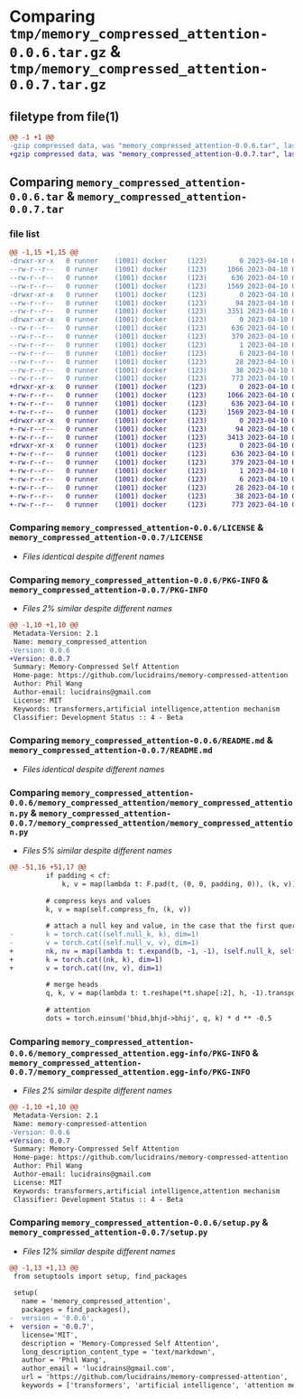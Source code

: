 # Comparing `tmp/memory_compressed_attention-0.0.6.tar.gz` & `tmp/memory_compressed_attention-0.0.7.tar.gz`

## filetype from file(1)

```diff
@@ -1 +1 @@
-gzip compressed data, was "memory_compressed_attention-0.0.6.tar", last modified: Mon Apr 10 03:35:40 2023, max compression
+gzip compressed data, was "memory_compressed_attention-0.0.7.tar", last modified: Mon Apr 10 03:40:03 2023, max compression
```

## Comparing `memory_compressed_attention-0.0.6.tar` & `memory_compressed_attention-0.0.7.tar`

### file list

```diff
@@ -1,15 +1,15 @@
-drwxr-xr-x   0 runner    (1001) docker     (123)        0 2023-04-10 03:35:40.700474 memory_compressed_attention-0.0.6/
--rw-r--r--   0 runner    (1001) docker     (123)     1066 2023-04-10 03:35:28.000000 memory_compressed_attention-0.0.6/LICENSE
--rw-r--r--   0 runner    (1001) docker     (123)      636 2023-04-10 03:35:40.700474 memory_compressed_attention-0.0.6/PKG-INFO
--rw-r--r--   0 runner    (1001) docker     (123)     1569 2023-04-10 03:35:28.000000 memory_compressed_attention-0.0.6/README.md
-drwxr-xr-x   0 runner    (1001) docker     (123)        0 2023-04-10 03:35:40.700474 memory_compressed_attention-0.0.6/memory_compressed_attention/
--rw-r--r--   0 runner    (1001) docker     (123)       94 2023-04-10 03:35:28.000000 memory_compressed_attention-0.0.6/memory_compressed_attention/__init__.py
--rw-r--r--   0 runner    (1001) docker     (123)     3351 2023-04-10 03:35:28.000000 memory_compressed_attention-0.0.6/memory_compressed_attention/memory_compressed_attention.py
-drwxr-xr-x   0 runner    (1001) docker     (123)        0 2023-04-10 03:35:40.700474 memory_compressed_attention-0.0.6/memory_compressed_attention.egg-info/
--rw-r--r--   0 runner    (1001) docker     (123)      636 2023-04-10 03:35:40.000000 memory_compressed_attention-0.0.6/memory_compressed_attention.egg-info/PKG-INFO
--rw-r--r--   0 runner    (1001) docker     (123)      379 2023-04-10 03:35:40.000000 memory_compressed_attention-0.0.6/memory_compressed_attention.egg-info/SOURCES.txt
--rw-r--r--   0 runner    (1001) docker     (123)        1 2023-04-10 03:35:40.000000 memory_compressed_attention-0.0.6/memory_compressed_attention.egg-info/dependency_links.txt
--rw-r--r--   0 runner    (1001) docker     (123)        6 2023-04-10 03:35:40.000000 memory_compressed_attention-0.0.6/memory_compressed_attention.egg-info/requires.txt
--rw-r--r--   0 runner    (1001) docker     (123)       28 2023-04-10 03:35:40.000000 memory_compressed_attention-0.0.6/memory_compressed_attention.egg-info/top_level.txt
--rw-r--r--   0 runner    (1001) docker     (123)       38 2023-04-10 03:35:40.700474 memory_compressed_attention-0.0.6/setup.cfg
--rw-r--r--   0 runner    (1001) docker     (123)      773 2023-04-10 03:35:28.000000 memory_compressed_attention-0.0.6/setup.py
+drwxr-xr-x   0 runner    (1001) docker     (123)        0 2023-04-10 03:40:03.850388 memory_compressed_attention-0.0.7/
+-rw-r--r--   0 runner    (1001) docker     (123)     1066 2023-04-10 03:39:52.000000 memory_compressed_attention-0.0.7/LICENSE
+-rw-r--r--   0 runner    (1001) docker     (123)      636 2023-04-10 03:40:03.850388 memory_compressed_attention-0.0.7/PKG-INFO
+-rw-r--r--   0 runner    (1001) docker     (123)     1569 2023-04-10 03:39:52.000000 memory_compressed_attention-0.0.7/README.md
+drwxr-xr-x   0 runner    (1001) docker     (123)        0 2023-04-10 03:40:03.850388 memory_compressed_attention-0.0.7/memory_compressed_attention/
+-rw-r--r--   0 runner    (1001) docker     (123)       94 2023-04-10 03:39:52.000000 memory_compressed_attention-0.0.7/memory_compressed_attention/__init__.py
+-rw-r--r--   0 runner    (1001) docker     (123)     3413 2023-04-10 03:39:52.000000 memory_compressed_attention-0.0.7/memory_compressed_attention/memory_compressed_attention.py
+drwxr-xr-x   0 runner    (1001) docker     (123)        0 2023-04-10 03:40:03.850388 memory_compressed_attention-0.0.7/memory_compressed_attention.egg-info/
+-rw-r--r--   0 runner    (1001) docker     (123)      636 2023-04-10 03:40:03.000000 memory_compressed_attention-0.0.7/memory_compressed_attention.egg-info/PKG-INFO
+-rw-r--r--   0 runner    (1001) docker     (123)      379 2023-04-10 03:40:03.000000 memory_compressed_attention-0.0.7/memory_compressed_attention.egg-info/SOURCES.txt
+-rw-r--r--   0 runner    (1001) docker     (123)        1 2023-04-10 03:40:03.000000 memory_compressed_attention-0.0.7/memory_compressed_attention.egg-info/dependency_links.txt
+-rw-r--r--   0 runner    (1001) docker     (123)        6 2023-04-10 03:40:03.000000 memory_compressed_attention-0.0.7/memory_compressed_attention.egg-info/requires.txt
+-rw-r--r--   0 runner    (1001) docker     (123)       28 2023-04-10 03:40:03.000000 memory_compressed_attention-0.0.7/memory_compressed_attention.egg-info/top_level.txt
+-rw-r--r--   0 runner    (1001) docker     (123)       38 2023-04-10 03:40:03.850388 memory_compressed_attention-0.0.7/setup.cfg
+-rw-r--r--   0 runner    (1001) docker     (123)      773 2023-04-10 03:39:52.000000 memory_compressed_attention-0.0.7/setup.py
```

### Comparing `memory_compressed_attention-0.0.6/LICENSE` & `memory_compressed_attention-0.0.7/LICENSE`

 * *Files identical despite different names*

### Comparing `memory_compressed_attention-0.0.6/PKG-INFO` & `memory_compressed_attention-0.0.7/PKG-INFO`

 * *Files 2% similar despite different names*

```diff
@@ -1,10 +1,10 @@
 Metadata-Version: 2.1
 Name: memory_compressed_attention
-Version: 0.0.6
+Version: 0.0.7
 Summary: Memory-Compressed Self Attention
 Home-page: https://github.com/lucidrains/memory-compressed-attention
 Author: Phil Wang
 Author-email: lucidrains@gmail.com
 License: MIT
 Keywords: transformers,artificial intelligence,attention mechanism
 Classifier: Development Status :: 4 - Beta
```

### Comparing `memory_compressed_attention-0.0.6/README.md` & `memory_compressed_attention-0.0.7/README.md`

 * *Files identical despite different names*

### Comparing `memory_compressed_attention-0.0.6/memory_compressed_attention/memory_compressed_attention.py` & `memory_compressed_attention-0.0.7/memory_compressed_attention/memory_compressed_attention.py`

 * *Files 5% similar despite different names*

```diff
@@ -51,16 +51,17 @@
         if padding < cf:
             k, v = map(lambda t: F.pad(t, (0, 0, padding, 0)), (k, v))
 
         # compress keys and values
         k, v = map(self.compress_fn, (k, v))
 
         # attach a null key and value, in the case that the first query has no keys to pay attention to
-        k = torch.cat((self.null_k, k), dim=1)
-        v = torch.cat((self.null_v, v), dim=1)
+        nk, nv = map(lambda t: t.expand(b, -1, -1), (self.null_k, self.null_v))
+        k = torch.cat((nk, k), dim=1)
+        v = torch.cat((nv, v), dim=1)
 
         # merge heads
         q, k, v = map(lambda t: t.reshape(*t.shape[:2], h, -1).transpose(1, 2), (q, k, v))
 
         # attention
         dots = torch.einsum('bhid,bhjd->bhij', q, k) * d ** -0.5
```

### Comparing `memory_compressed_attention-0.0.6/memory_compressed_attention.egg-info/PKG-INFO` & `memory_compressed_attention-0.0.7/memory_compressed_attention.egg-info/PKG-INFO`

 * *Files 2% similar despite different names*

```diff
@@ -1,10 +1,10 @@
 Metadata-Version: 2.1
 Name: memory-compressed-attention
-Version: 0.0.6
+Version: 0.0.7
 Summary: Memory-Compressed Self Attention
 Home-page: https://github.com/lucidrains/memory-compressed-attention
 Author: Phil Wang
 Author-email: lucidrains@gmail.com
 License: MIT
 Keywords: transformers,artificial intelligence,attention mechanism
 Classifier: Development Status :: 4 - Beta
```

### Comparing `memory_compressed_attention-0.0.6/setup.py` & `memory_compressed_attention-0.0.7/setup.py`

 * *Files 12% similar despite different names*

```diff
@@ -1,13 +1,13 @@
 from setuptools import setup, find_packages
 
 setup(
   name = 'memory_compressed_attention',
   packages = find_packages(),
-  version = '0.0.6',
+  version = '0.0.7',
   license='MIT',
   description = 'Memory-Compressed Self Attention',
   long_description_content_type = 'text/markdown',
   author = 'Phil Wang',
   author_email = 'lucidrains@gmail.com',
   url = 'https://github.com/lucidrains/memory-compressed-attention',
   keywords = ['transformers', 'artificial intelligence', 'attention mechanism'],
```

